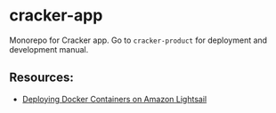 # cracker-app

Monorepo for Cracker app. Go to `cracker-product` for deployment and development manual.

## Resources:

- [Deploying Docker Containers on Amazon Lightsail](https://www.youtube.com/watch?v=z525kfneC6E "YouTube video tutorial")
